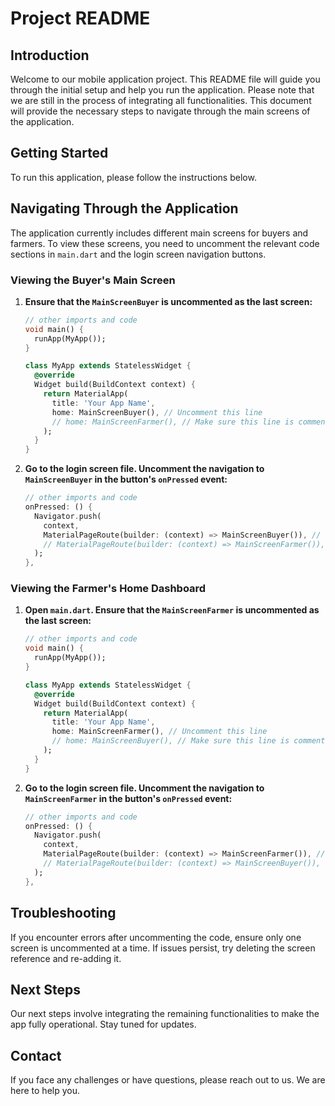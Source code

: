 # Project README

## Introduction
Welcome to our mobile application project. This README file will guide you through the initial setup and help you run the application. Please note that we are still in the process of integrating all functionalities. This document will provide the necessary steps to navigate through the main screens of the application.

## Getting Started
To run this application, please follow the instructions below.

## Navigating Through the Application
The application currently includes different main screens for buyers and farmers. To view these screens, you need to uncomment the relevant code sections in `main.dart` and the login screen navigation buttons.

### Viewing the Buyer's Main Screen

1. **Ensure that the `MainScreenBuyer` is uncommented as the last screen:**

    ```dart
    // other imports and code
    void main() {
      runApp(MyApp());
    }

    class MyApp extends StatelessWidget {
      @override
      Widget build(BuildContext context) {
        return MaterialApp(
          title: 'Your App Name',
          home: MainScreenBuyer(), // Uncomment this line
          // home: MainScreenFarmer(), // Make sure this line is commented
        );
      }
    }
    ```

2. **Go to the login screen file. Uncomment the navigation to `MainScreenBuyer` in the button's `onPressed` event:**

    ```dart
    // other imports and code
    onPressed: () {
      Navigator.push(
        context,
        MaterialPageRoute(builder: (context) => MainScreenBuyer()), // Uncomment this line
        // MaterialPageRoute(builder: (context) => MainScreenFarmer()), // Make sure this line is commented
      );
    },
    ```

### Viewing the Farmer's Home Dashboard

1. **Open `main.dart`. Ensure that the `MainScreenFarmer` is uncommented as the last screen:**

    ```dart
    // other imports and code
    void main() {
      runApp(MyApp());
    }

    class MyApp extends StatelessWidget {
      @override
      Widget build(BuildContext context) {
        return MaterialApp(
          title: 'Your App Name',
          home: MainScreenFarmer(), // Uncomment this line
          // home: MainScreenBuyer(), // Make sure this line is commented
        );
      }
    }
    ```

2. **Go to the login screen file. Uncomment the navigation to `MainScreenFarmer` in the button's `onPressed` event:**

    ```dart
    // other imports and code
    onPressed: () {
      Navigator.push(
        context,
        MaterialPageRoute(builder: (context) => MainScreenFarmer()), // Uncomment this line
        // MaterialPageRoute(builder: (context) => MainScreenBuyer()), // Make sure this line is commented
      );
    },
    ```

## Troubleshooting
If you encounter errors after uncommenting the code, ensure only one screen is uncommented at a time. If issues persist, try deleting the screen reference and re-adding it.

## Next Steps
Our next steps involve integrating the remaining functionalities to make the app fully operational. Stay tuned for updates.

## Contact
If you face any challenges or have questions, please reach out to us. We are here to help you.